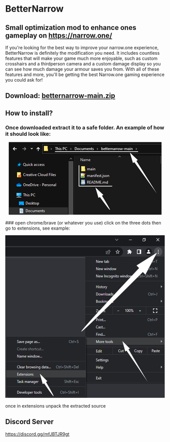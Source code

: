 # BetterNarrow

## Small optimization mod to enhance ones gameplay on https://narrow.one/

If you're looking for the best way to improve your narrow.one experience, BetterNarrow is definitely the modification you need. It includes countless features that will make your game much more enjoyable, such as custom crosshairs and a thirdperson camera and a custom damage display so you can see how much damage your armour saves you from. With all of these features and more, you'll be getting the best Narrow.one gaming experience you could ask for!

## Download: [betternarrow-main.zip](https://github.com/Laamy/betternarrow/archive/refs/heads/main.zip)

## How to install?
### Once downloaded extract it to a safe folder. An example of how it should look like:
<p align="center">
  <img width="483" height="229" src="https://raw.githubusercontent.com/Selkensy/betternarrowimages/master/Screenshot001.png">
</p>
### open chrome/brave (or whatever you use) click on the three dots then go to extensions, see example:
<p align="center">
  <img width="535" height="513" src="https://raw.githubusercontent.com/Selkensy/betternarrowimages/master/Screenshot002.png">
</p>
once in extensions unpack the extracted source

## Discord Server
https://discord.gg/mfJBTJR9gt